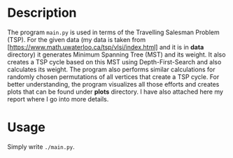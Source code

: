 # Description
The program `main.py` is used in terms of the Travelling Salesman Problem (TSP). For the given data (my data is taken from [https://www.math.uwaterloo.ca/tsp/vlsi/index.html] and it is in **data** directory)
it generates Minimum Spanning Tree (MST) and its weight. It also creates a TSP cycle based on this MST using Depth-First-Search and also calculates its weight. The program also performs similar calculations
for randomly chosen permutations of all vertices that create a TSP cycle. For better understanding, the program visualizes all those efforts and creates plots that can be found under **plots** directory.
I have also attached here my report where I go into more details.
# Usage
Simply write `./main.py`.
